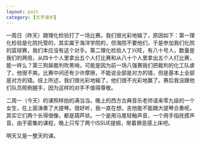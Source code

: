 ```yaml
---
layout: post
category: [文字漫步]
---
```


一周日（昨天）跟理化检验打了一场比赛。我们很光彩地输了，原因如下：第一理化检验是化院托管的，其实属于海洋学院的，但海院不要他们，于是参加我们化院的篮球赛，我们本应没有这个对手。第二理化检验人丁兴旺，有八十号人，数量是我们的两倍，从四十个人里拿出五个人打比赛和从八十个人里拿出五个人打比赛，能一样么？第三狗屎裁判吹黑哨，可能是因为前一场八强赛我们把裁判的化工队虐了，他很不爽。比赛中间还有少许摩擦，不能说全部是对方的错，但是基本上全部是对方的错。综上所述，我们很光彩地输了，他们很不光彩地赢了。赛后我没跟他们队员照例握手，因为这样的对手不值得尊敬。

二周一（今天）的课照样拍的满当当。晚上的西方古典音乐老师请来零九级的一个女生，在上面演奏了大提琴。很好听，我一直在想，吉他能不能跟大提琴合奏呢。其实它们两个长得很像，都是葫芦状。一个是用马尾轻触声音，一个用手指抚摸声音。由于密集的课程，晚上只写了两个ISSUE提纲，带着罪恶感上床吧。

明天又是一整天的课。